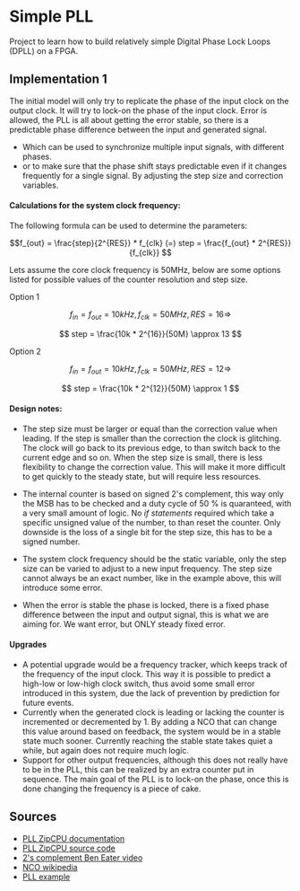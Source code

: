 # Simple PLL

Project to learn how to build relatively simple Digital Phase Lock Loops 
(DPLL) on a FPGA. 

## Implementation 1

The initial model will only try to replicate the phase of the input clock on 
the output clock. It will try to lock-on the phase of the input clock. 
Error is allowed, the PLL is all about getting the error stable, so there 
is a predictable phase difference between the input and generated signal.

- Which can be used to synchronize multiple input signals, with different phases.
- or to make sure that the phase shift stays predictable even if it changes
frequently for a single signal. By adjusting the step size and correction
variables.

#### Calculations for the system clock frequency:

The following formula can be used to determine the parameters:

$$f_{out} = \frac{step}{2^{RES}} * f_{clk} (=) step = \frac{f_{out} * 2^{RES}}{f_{clk}} $$

Lets assume the core clock frequency is 50MHz, below are some options listed
for possible values of the counter resolution and step size.

Option 1

$$ f_{in}=f_{out} = 10kHz, f_{clk} = 50MHz, RES=16 \Rightarrow $$

$$ step = \frac{10k * 2^{16}}{50M} \approx 13 $$

Option 2

$$ f_{in}=f_{out} = 10kHz, f_{clk} = 50MHz, RES=12 \Rightarrow $$

$$ step = \frac{10k * 2^{12}}{50M} \approx 1 $$

#### Design notes: 

- The step size must be larger or equal than the correction value when leading. 
If the step is smaller than the correction
the clock is glitching. The clock will go back to its previous edge, to than 
switch back to the current edge and so on. When the step size is small, 
there is less flexibility to change the correction value. This will make it 
more difficult to get quickly to the steady state, but will require less
resources.

- The internal counter is based on signed 2's complement, this way only the MSB has to be checked and a duty cycle of 50 % is quaranteed, with a very small amount of logic. No <i>if statements</i> required which take a specific unsigned value of the number, to than reset the counter. Only downside is the loss of a single bit for the step size, this has to be a signed number.

- The system clock frequency should be the static variable, only the step size 
can be varied to adjust to a new input frequency. The step size cannot always
be an exact number, like in the example above, this will introduce some error.

- When the error is stable the phase is locked, there is a fixed phase difference
between the input and output signal, this is what we are aiming for. We want
error, but ONLY steady fixed error.

#### Upgrades

- A potential upgrade would be a frequency tracker, which keeps track of the frequency of the input clock. This way it is possible to predict a high-low or low-high clock switch, thus avoid some small error introduced in this system, due the lack of prevention by prediction for future events.
- Currently when the generated clock is leading or lacking the counter is incremented or decremented by 1. By adding a NCO that can change this value around based on feedback, the system would be in a stable state much sooner. Currently reaching the stable state takes quiet a while, but again does not require much logic.
- Support for other output frequencies, although this does not really have to be in the PLL, this can be realized by an extra counter put in sequence. The main goal of the PLL is to lock-on the phase, once this is done changing the frequency is a piece of cake.

## Sources 

- [PLL ZipCPU documentation](https://zipcpu.com/dsp/2017/12/14/logic-pll.html)
- [PLL ZipCPU source code](https://github.com/ZipCPU/dpll/tree/master)
- [2's complement Ben Eater video](https://www.youtube.com/watch?v=4qH4unVtJkE)
- [NCO wikipedia](https://en.wikipedia.org/wiki/Numerically_controlled_oscillator)
- [PLL example](https://github.com/filipamator/adpll)

